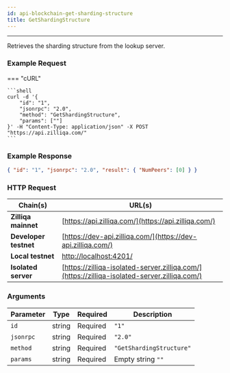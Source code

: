 ```yaml
---
id: api-blockchain-get-sharding-structure
title: GetShardingStructure
---
```


---

Retrieves the sharding structure from the lookup server.

### Example Request

=== "cURL"

    ```shell
    curl -d '{
        "id": "1",
        "jsonrpc": "2.0",
        "method": "GetShardingStructure",
        "params": [""]
    }' -H "Content-Type: application/json" -X POST "https://api.zilliqa.com/"
    ```

### Example Response

```json
{ "id": "1", "jsonrpc": "2.0", "result": { "NumPeers": [0] } }
```

### HTTP Request

| Chain(s)              | URL(s)                                                                                       |
| --------------------- | -------------------------------------------------------------------------------------------- |
| **Zilliqa mainnet**   | [https://api.zilliqa.com/](https://api.zilliqa.com/)                                         |
| **Developer testnet** | [https://dev-api.zilliqa.com/](https://dev-api.zilliqa.com/)                                 |
| **Local testnet**     | [http://localhost:4201/](http://localhost:4201/)                                             |
| **Isolated server**   | [https://zilliqa-isolated-server.zilliqa.com/](https://zilliqa-isolated-server.zilliqa.com/) |

### Arguments

| Parameter | Type   | Required | Description              |
| --------- | ------ | -------- | ------------------------ |
| `id`      | string | Required | `"1"`                    |
| `jsonrpc` | string | Required | `"2.0"`                  |
| `method`  | string | Required | `"GetShardingStructure"` |
| `params`  | string | Required | Empty string `""`        |
